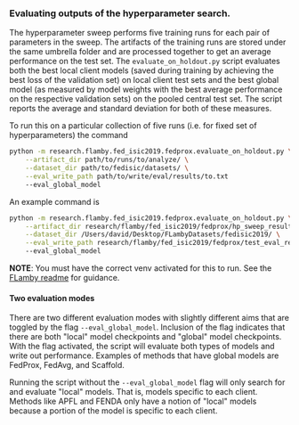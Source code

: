 ### Evaluating outputs of the hyperparameter search.

The hyperparameter sweep performs five training runs for each pair of parameters in the sweep. The artifacts of the training runs are stored under the same umbrella folder and are processed together to get an average performance on the test set. The `evaluate_on_holdout.py` script evaluates both the best local client models (saved during training by achieving the best loss of the validation set) on local client test sets and the best global model (as measured by model weights with the best average performance on the respective validation sets) on the pooled central test set. The script reports the average and standard deviation for both of these measures.

To run this on a particular collection of five runs (i.e. for fixed set of hyperparameters) the command
``` bash
python -m research.flamby.fed_isic2019.fedprox.evaluate_on_holdout.py \
    --artifact_dir path/to/runs/to/analyze/ \
    --dataset_dir path/to/fedisic/datasets/ \
    --eval_write_path path/to/write/eval/results/to.txt
    --eval_global_model
```

An example command is
``` bash
python -m research.flamby.fed_isic2019.fedprox.evaluate_on_holdout.py \
    --artifact_dir research/flamby/fed_isic2019/fedprox/hp_sweep_results/mu_0.01_lr_0.0001/ \
    --dataset_dir /Users/david/Desktop/FLambyDatasets/fedisic2019/ \
    --eval_write_path research/flamby/fed_isic2019/fedprox/test_eval_results.txt
    --eval_global_model

```

__NOTE__: You must have the correct venv activated for this to run. See the [FLamby readme](/research/flamby/README.md) for guidance.


#### Two evaluation modes

There are two different evaluation modes with slightly different aims that are toggled by the flag `--eval_global_model`. Inclusion of the flag indicates that there are both "local" model checkpoints and "global" model checkpoints. With the flag activated, the script will evaluate both types of models and write out performance. Examples of methods that have global models are FedProx, FedAvg, and Scaffold.

Running the script without the `--eval_global_model` flag will only search for and evaluate "local" models. That is, models specific to each client. Methods like APFL and FENDA only have a notion of "local" models because a portion of the model is specific to each client.
